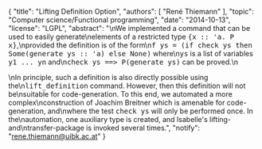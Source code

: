 {
    "title": "Lifting Definition Option",
    "authors": [
        "René Thiemann"
    ],
    "topic": "Computer science/Functional programming",
    "date": "2014-10-13",
    "license": "LGPL",
    "abstract": "\nWe implemented a command that can be used to easily generate\nelements of a restricted type <tt>{x :: 'a. P x}</tt>,\nprovided the definition is of the form\n<tt>f ys = (if check ys then Some(generate ys :: 'a) else None)</tt> where\n<tt>ys</tt> is a list of variables <tt>y1 ... yn</tt> and\n<tt>check ys ==> P(generate ys)</tt> can be proved.\n<p>\nIn principle, such a definition is also directly possible using the\n<tt>lift_definition</tt> command. However, then this definition will not be\nsuitable for code-generation. To this end, we automated a more complex\nconstruction of Joachim Breitner which is amenable for code-generation, and\nwhere the test <tt>check ys</tt> will only be performed once.  In the\nautomation, one auxiliary type is created, and Isabelle's lifting- and\ntransfer-package is invoked several times.",
    "notify": "rene.thiemann@uibk.ac.at"
}